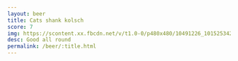 ```yaml
---
layout: beer
title: Cats shank kolsch
score: 7
img: https://scontent.xx.fbcdn.net/v/t1.0-0/p480x480/10491226_10152534290818745_8400776013361245843_n.jpg?oh=915e558b5433582d4045815433a35a83&oe=591B801F
desc: Good all round
permalink: /beer/:title.html
---
```

